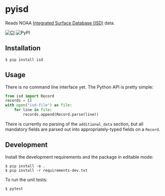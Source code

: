 # pyisd

Reads NOAA [Integrated Surface Database (ISD)](https://www.ncei.noaa.gov/products/land-based-station/integrated-surface-database) data.

[![CI](https://github.com/gadomski/pyisd/actions/workflows/ci.yaml/badge.svg)](https://github.com/gadomski/pyisd/actions/workflows/ci.yaml)
![PyPI](https://img.shields.io/pypi/v/isd)

## Installation

```shell
$ pip install isd
```

## Usage

There is no command line interface yet.
The Python API is pretty simple:

```python
from isd import Record
records = []
with open("isd-file") as file:
    for line in file:
        records.append(Record.parse(line))
```

There is currently no parsing of the `additional_data` section, but all mandatory fields are parsed out into appropriately-typed fields on a `Record`.


## Development

Install the development requirements and the package in editable mode:

```shell
$ pip install -e .
$ pip install -r requirements-dev.txt
```

To run the unit tests:

```shell
$ pytest
```
